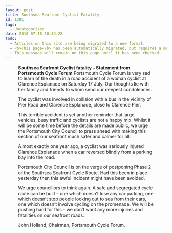 ```yaml
---
layout: post
title: Southsea Seafront Cyclist Fatality
id: 1381
tags:
  - Uncategorized
date: 2010-07-18 10:49:28
todo:
  - Articles on this site are being migrated to a new format.
  - <b>This page</b> has been automatically migrated, but requires a manual check-&amp;-tune to ensure the format and links all work as expected.
  - This message will remain on this page until it has been checked.
---
```


<figure id="attachment_1386" align="alignright" width="300" caption="Clarence Pier, Clarence Esplanade, Southsea"]**[![](http://www.pompeybug.co.uk/wp-content/uploads/2010/07/Clarence-Pier-300x225.jpg "Clarence Pier, Clarence Esplanade, Southsea")](http://www.pompeybug.co.uk/wp-content/uploads/2010/07/Clarence-Pier.jpg)**</figure>

**Southsea Seafront Cyclist fatality – Statement from Portsmouth Cycle Forum**
Portsmouth Cycle Forum is very sad to learn of the death in a road accident of a woman cyclist at Clarence Esplanade on Saturday 17 July. Our thoughts lie with her family and friends to whom send our deepest condolences.

The cyclist was involved in collision with a bus in the vicinity of Pier Road and Clarence Esplanade, close to Clarence Pier.

This terrible accident is yet another reminder that large vehicles, busy traffic and cyclists are not a happy mix. Whilst it will be some time before the details are made public, we urge the Portsmouth City Council to press ahead with making this section of our seafront much safer and calmer for all.

Almost exactly one year ago, a cyclist was seriously injured Clarence Esplanade when a car reversed blindly from a parking bay into the road.

Portsmouth City Council is on the verge of postponing Phase 2 of the Southsea Seafront Cycle Route. Had this been in place yesterday then this awful incident might have been avoided.

We urge councillors to think again. A safe and segregated cycle route can be built – one which doesn’t lose any car parking, one which doesn’t stop people looking out to sea from their cars, one which doesn’t involve cycling on the promenade. We will be pushing hard for this - we don’t want any more injuries and fatalities on our seafront roads.

John Holland, Chairman, Portsmouth Cycle Forum.